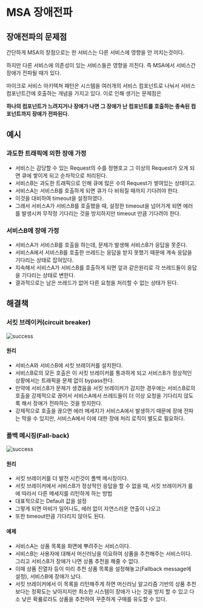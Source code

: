 # MSA 장애전파

## 장애전파의 문제점

간단하게 MSA의 장점으로는 한 서비스는 다른 서비스에 영향을 안 끼치는것이다.

하지만 다른 서비스에 의존성이 있는 서비스들은 영향을 끼친다. 즉 MSA에서 서비스간 장애가 전파될 때가 있다.

마이크로 서비스 아키텍쳐 패턴은 시스템을 여러개의 서비스 컴포넌트로 나눠서 서비스 컴포넌트간에 호출하는 개념을 가지고 있다. 이로 인해 생기는 문제점은

**하나의 컴포넌트가 느려지거나 장애가 나면 그 장애가 난 컴포넌트를 호출하는 종속된 컴포넌트까지 장애가 전파된다.**

## 예시

### 과도한 트래픽에 의한 장애 가정

- 서비스는 감당할 수 있는 Request의 수를 정핸호고 그 이상의 Request가 오게 되면 큐에 쌓이게 되고 순차적으로 처리된다.
- 서비스B는 과도한 트래픽으로 인해 큐에 많은 수의 Request가 쌓여있는 상태이고.
- 서비스A는 서비스B를 호출하게 되면 큐가 다 비워질 때까지 기다려야 한다.
- 이것을 대비하여 timeout을 설정하였다.
- 그래서 서비스A가 서비스B를 호출했을 때, 설정한 timeout을 넘어가게 되면 에러를 발생시켜 무작정 기다리는 것을 방지하지만 timeout 만큼 기다려야 한다.

### 서비스B에 장애 가정

* 서비스A가 서비스B를 호출을 하는데, 문제가 발생해 서비스B가 응답을 못준다.
* 서비스A에서 서비스B를 호출한 쓰레드는 응답을 받지 못했기 때문에 계속 응답을 기다리는 상태로 잡혀있다.
* 지속해서 서비스A가 서비스B를 호출하게 되면 앞과 같은원리로 각 쓰레드들이 응답을 기다리는 상태로 변한다.
* 결과적으로는 남은 쓰레드가 없어 다른 요청을 처리할 수 없는 상태가 된다.



## 해결책

### 서킷 브레이커(circuit breaker)

![success](https://joosjuliet.github.io/images/2019-05-09-circuit-breaker/solution1.png)

#### 원리

- 서비스A와 서비스B에 서킷 브레이커를 설치한다.
- 서비스B로의 모든 호출은 이 서킷 브레이커를 통과하게 되고 서비스B가 정상적인 상황에서는 트래픽을 문제 없이 bypass한다.
- 만약에 서비스B가 문제가 생겼음을 서킷 브레이커가 감지한 경우에는 서비스B로의 호출을 강제적으로 끊어서 서비스A에서 쓰레드들이 더 이상 요청을 기다리지 않도록 해서 장애가 전파하는 것을 방지한다.
- 강제적으로 호출을 끊으면 에러 메세지가 서비스A에서 발생하기 때문에 장애 전파는 막을 수 있지만, 서비스A에서 이에 대한 장애 처리 로직이 별도로 필요하다.

### 폴백 메시징(Fall-back)

![success](https://joosjuliet.github.io/images/2019-05-09-circuit-breaker/solution2.png)

#### 원리

- 서킷 브레이커를 더 발전 시킨것이 폴백 메시징이다.
- 서킷 브레이커에서 서비스B가 정상적인 응답을 할 수 없을 때, 서킷 브레이커가 룰에 따라서 다른 메세지를 리턴하게 하는 방법
- 대표적으로는 Default 값을 설정
- 그렇게 되면 마비가 일어나도, 에러 없이 자연스러운 연출이 나오고
- 또한 timeout만큼 기다리지 않아도 된다.

#### 예제

- 서비스A는 상품 목록을 화면에 뿌려주는 서비스이다.
- 서비스B는 사용자에 대해서 머신러닝을 이요하여 상품을 추천해주는 서비스이다. 그리고 서비스B가 장애가 나면 상품 추천을 해줄 수 없다.
- 이때 상품 진열자 등이 미리 추천 상품 목록을 설정해놓고(Fallback message에 설정), 서비스B에 장애가 났다.
- 서킷 브레이커에서 이 목록을 리턴해주게 하면 머신러닝 알고리즘 기반의 상품 추천보다는 정확도는 낮아지지만 최소한 시스템이 장애가 나는 것을 방지 할 수 있고 다소 낮은 확룔로라도 상품을 추천하여 꾸준하게 구매를 유도할 수 있다.